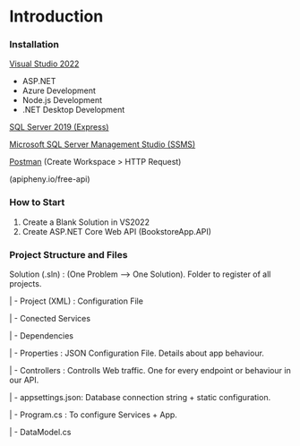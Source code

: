 # Introduction

### Installation

[Visual Studio 2022](https://visualstudio.microsoft.com/downloads/)

* ASP.NET
* Azure Development
* Node.js Development
* .NET Desktop Development

[SQL Server 2019 (Express) ](https://www.microsoft.com/es-es/sql-server/sql-server-downloads)

[Microsoft SQL Server Management Studio (SSMS)](https://docs.microsoft.com/en-us/sql/ssms/download-sql-server-management-studio-ssms)

[Postman](https://www.postman.com/downloads/) (Create Workspace > HTTP Request)

(apipheny.io/free-api)

### How to Start

1. Create a Blank Solution in VS2022
2. Create ASP.NET Core Web API (BookstoreApp.API)

### Project Structure and Files

Solution (.sln) : (One Problem --> One Solution). Folder to register of all projects.

&#x20; \| - Project (XML) : Configuration File

&#x20;         \| - Conected Services

&#x20;         \| - Dependencies

&#x20;         \| - Properties : JSON Configuration File. Details about app behaviour.

&#x20;         \| - Controllers : Controlls Web traffic. One for every endpoint or behaviour in our API.

&#x20;         \| - appsettings.json: Database connection string + static configuration.

&#x20;         \| - Program.cs : To configure Services + App.

&#x20;         \| - DataModel.cs
